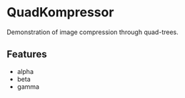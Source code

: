 # QuadKompressor
Demonstration of image compression through quad-trees. 

## Features
 - alpha
 - beta
 - gamma
